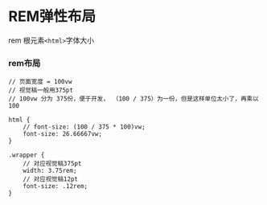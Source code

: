# REM弹性布局

rem 根元素`<html>`字体大小

### rem布局
```
// 页面宽度 = 100vw
// 视觉稿一般用375pt
// 100vw 分为 375份，便于开发， （100 / 375）为一份，但是这样单位太小了，再乘以100

html {
    // font-size: (100 / 375 * 100)vw;
    font-size: 26.66667vw;
}

.wrapper {
    // 对应视觉稿375pt
    width: 3.75rem;
    // 对应视觉稿12pt
    font-size: .12rem;
}

```